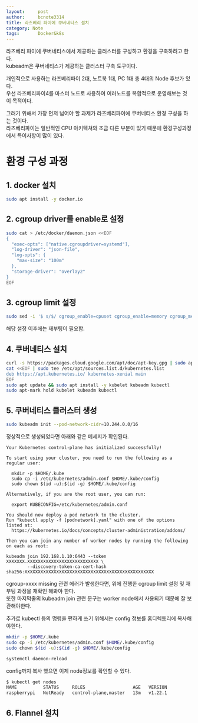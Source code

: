 ```yaml
---
layout:     post
author:     bcnote3314
title: 라즈베리 파이에 쿠버네티스 설치
category: Note
tags: 		Docker&k8s
---
```


라즈베리 파이에 쿠버네티스에서 제공하는 클러스터를 구성하고 환경을 구축하려고 한다.  
kubeadm은 쿠버네티스가 제공하는 클러스터 구축 도구이다.  

개인적으로 사용하는 라즈베리파이 2대, 노트북 1대, PC 1대 총 4대의 Node 후보가 있다.  
우선 라즈베리파이4를 마스터 노드로 사용하여 여러노드를 복합적으로 운영해보는 것이 목적이다.  

그러기 위해서 가장 먼저 넘어야 할 과제가 라즈베리파이에 쿠버네티스 환경 구성을 하는 것이다.  
라즈베리파이는 일반적인 CPU 아키텍쳐와 조금 다른 부분이 있기 때문에 환경구성과정에서 특이사항이 많이 있다. 

# 환경 구성 과정

## 1. docker 설치

```bash 
sudo apt install -y docker.io
```

## 2. cgroup driver를 enable로 설정

```bash
sudo cat > /etc/docker/daemon.json <<EOF
{
  "exec-opts": ["native.cgroupdriver=systemd"],
  "log-driver": "json-file",
  "log-opts": {
    "max-size": "100m"
  },
  "storage-driver": "overlay2"
}
EOF
```

## 3. cgroup limit 설정

```bash
sudo sed -i '$ s/$/ cgroup_enable=cpuset cgroup_enable=memory cgroup_memory=1 swapaccount=1/' /boot/cmdline.txt
```

해당 설정 이후에는 재부팅이 필요함.

## 4. 쿠버네티스 설치

```bash
curl -s https://packages.cloud.google.com/apt/doc/apt-key.gpg | sudo apt-key add -
cat <<EOF | sudo tee /etc/apt/sources.list.d/kubernetes.list
deb https://apt.kubernetes.io/ kubernetes-xenial main
EOF
sudo apt update && sudo apt install -y kubelet kubeadm kubectl
sudo apt-mark hold kubelet kubeadm kubectl
```

## 5. 쿠버네티스 클러스터 생성

```bash
sudo kubeadm init --pod-network-cidr=10.244.0.0/16
```

정상적으로 생성되었다면 아래와 같은 메세지가 확인된다.  

```
Your Kubernetes control-plane has initialized successfully!

To start using your cluster, you need to run the following as a regular user:

  mkdir -p $HOME/.kube
  sudo cp -i /etc/kubernetes/admin.conf $HOME/.kube/config
  sudo chown $(id -u):$(id -g) $HOME/.kube/config

Alternatively, if you are the root user, you can run:

  export KUBECONFIG=/etc/kubernetes/admin.conf

You should now deploy a pod network to the cluster.
Run "kubectl apply -f [podnetwork].yaml" with one of the options listed at:
  https://kubernetes.io/docs/concepts/cluster-administration/addons/

Then you can join any number of worker nodes by running the following on each as root:

kubeadm join 192.168.1.10:6443 --token XXXXXXX.XXXXXXXXXXXXXXXXXXXXXXXXXXX \
        --discovery-token-ca-cert-hash sha256:XXXXXXXXXXXXXXXXXXXXXXXXXXXXXXXXXXXXXXXXXXXXXXXXX
```

cgroup-xxxx missing 관련 에러가 발생한다면, 위에 진행한 cgroup limit 설정 및 재부팅 과정을 재확인 해봐야 한다.  
또한 마지막줄의 kubeadm join 관련 문구는 worker node에서 사용되기 때문에 잘 보관해야한다.  

추가로 kubectl 등의 명령을 편하게 쓰기 위해서는 config 정보를 홈디렉토리에 복사해야한다.

``` bash
mkdir -p $HOME/.kube
sudo cp -i /etc/kubernetes/admin.conf $HOME/.kube/config
sudo chown $(id -u):$(id -g) $HOME/.kube/config

systemctl daemon-reload
```

config까지 복사 했으면 이제 node정보를 확인할 수 있다.  

```bash
$ kubectl get nodes
NAME          STATUS     ROLES                  AGE   VERSION
raspberrypi   NotReady   control-plane,master   13m   v1.22.1
```



## 6. Flannel 설치



